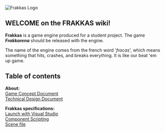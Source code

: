 ![Frakkas Logo](https://cdn.discordapp.com/attachments/940650918385418350/953339712234459218/Logotype4x.png)  

## WELCOME on the **FRAKKAS** wiki!  

**Frakkas** is a game engine produced for a student project. The game **_Frakkarena_** should be released with the engine.

The name of the engine comes from the french word '_fracas_', which means something that hits, crashes, and breaks everything. It is like our beat 'em up game.

## Table of contents  

**About:**     
[Game Concept Document](Game_Concept_Document.md)  
[Technical Design Document](Technical_Design_Document.md)  

**Frakkas specifications:**  
[Launch with Visual Studio](Launch_With_Visual_Studio.md)  
[Component Scripting](Component_Scripting.md)  
[Scene file](Scene_File.md)  